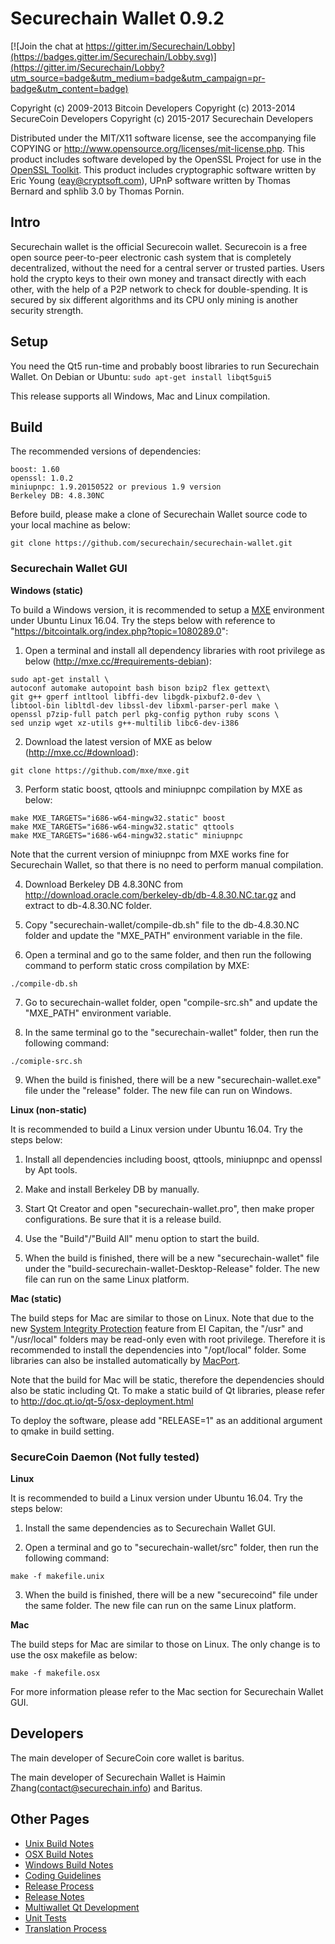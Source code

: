 Securechain Wallet 0.9.2
====================

[![Join the chat at https://gitter.im/Securechain/Lobby](https://badges.gitter.im/Securechain/Lobby.svg)](https://gitter.im/Securechain/Lobby?utm_source=badge&utm_medium=badge&utm_campaign=pr-badge&utm_content=badge)

Copyright (c) 2009-2013 Bitcoin Developers
Copyright (c) 2013-2014 SecureCoin Developers
Copyright (c) 2015-2017 Securechain Developers

Distributed under the MIT/X11 software license, see the accompanying
file COPYING or http://www.opensource.org/licenses/mit-license.php.
This product includes software developed by the OpenSSL Project for use in the [OpenSSL Toolkit](http://www.openssl.org/). This product includes
cryptographic software written by Eric Young ([eay@cryptsoft.com](mailto:eay@cryptsoft.com)), UPnP software written by Thomas Bernard and
sphlib 3.0 by Thomas Pornin.


Intro
---------------------
Securechain wallet is the official Securecoin wallet. Securecoin is a
free open source peer-to-peer electronic cash system that is
completely decentralized, without the need for a central server or trusted
parties.  Users hold the crypto keys to their own money and transact directly
with each other, with the help of a P2P network to check for double-spending. It is secured by six different algorithms and its CPU only mining is another security strength. 


Setup
---------------------
You need the Qt5 run-time and probably boost libraries to run Securechain Wallet. On Debian or Ubuntu:
	`sudo apt-get install libqt5gui5`

This release supports all Windows, Mac and Linux compilation.


Build
---------------------
The recommended versions of dependencies:

```
boost: 1.60
openssl: 1.0.2
miniupnpc: 1.9.20150522 or previous 1.9 version
Berkeley DB: 4.8.30NC
```

Before build, please make a clone of Securechain Wallet source code to your local machine as below:

```
git clone https://github.com/securechain/securechain-wallet.git
```

### Securechain Wallet GUI

**Windows (static)**

To build a Windows version, it is recommended to setup a [MXE](http://mxe.cc/) environment under Ubuntu Linux 16.04. Try the steps below with reference to "https://bitcointalk.org/index.php?topic=1080289.0":

1. Open a terminal and install all dependency libraries with root privilege as below (http://mxe.cc/#requirements-debian):

```
sudo apt-get install \
autoconf automake autopoint bash bison bzip2 flex gettext\
git g++ gperf intltool libffi-dev libgdk-pixbuf2.0-dev \
libtool-bin libltdl-dev libssl-dev libxml-parser-perl make \
openssl p7zip-full patch perl pkg-config python ruby scons \
sed unzip wget xz-utils g++-multilib libc6-dev-i386
```

2. Download the latest version of MXE as below (http://mxe.cc/#download):

```
git clone https://github.com/mxe/mxe.git
```

3. Perform static boost, qttools and miniupnpc compilation by MXE as below:

```
make MXE_TARGETS="i686-w64-mingw32.static" boost
make MXE_TARGETS="i686-w64-mingw32.static" qttools
make MXE_TARGETS="i686-w64-mingw32.static" miniupnpc
```

Note that the current version of miniupnpc from MXE works fine for Securechain Wallet, so that there is no need to perform manual compilation.

4. Download Berkeley DB 4.8.30NC from http://download.oracle.com/berkeley-db/db-4.8.30.NC.tar.gz and extract to db-4.8.30.NC folder.

5. Copy "securechain-wallet/compile-db.sh" file to the db-4.8.30.NC folder and update the "MXE_PATH" environment variable in the file.

6. Open a terminal and go to the same folder, and then run the following command to perform static cross compilation by MXE:

```
./compile-db.sh
```

7. Go to securechain-wallet folder, open "compile-src.sh" and update the "MXE_PATH" environment variable.

8. In the same terminal go to the "securechain-wallet" folder, then run the following command:

```
./comiple-src.sh
```

9. When the build is finished, there will be a new "securechain-wallet.exe" file under the "release" folder. The new file can run on Windows.


**Linux (non-static)**

It is recommended to build a Linux version under Ubuntu 16.04. Try the steps below:

1. Install all dependencies including boost, qttools, miniupnpc and openssl by Apt tools.

2. Make and install Berkeley DB by manually.

3. Start Qt Creator and open "securechain-wallet.pro", then make proper configurations. Be sure that it is a release build.

4. Use the "Build"/"Build All" menu option to start the build.

5. When the build is finished, there will be a new "securechain-wallet" file under the "build-securechain-wallet-Desktop-Release" folder. The new file can run on the same Linux platform.


**Mac (static)**

The build steps for Mac are similar to those on Linux. Note that due to the new [System Integrity Protection](https://support.apple.com/en-us/HT204899) feature from EI Capitan, the "/usr" and "/usr/local" folders may be read-only even with root privilege. Therefore it is recommended to install the dependencies into "/opt/local" folder. Some libraries can also be installed automatically by [MacPort](https://www.macports.org/).

Note that the build for Mac will be static, therefore the dependencies should also be static including Qt. To make a static build of Qt libraries, please refer to http://doc.qt.io/qt-5/osx-deployment.html

To deploy the software, please add "RELEASE=1" as an additional argument to qmake in build setting.


### SecureCoin Daemon (Not fully tested)

**Linux**

It is recommended to build a Linux version under Ubuntu 16.04. Try the steps below:

1. Install the same dependencies as to Securechain Wallet GUI.

2. Open a terminal and go to "securechain-wallet/src" folder, then run the following command:

```
make -f makefile.unix
```

3. When the build is finished, there will be a new "securecoind" file under the same folder. The new file can run on the same Linux platform.

**Mac**

The build steps for Mac are similar to those on Linux. The only change is to use the osx makefile as below:

```
make -f makefile.osx
```

For more information please refer to the Mac section for Securechain Wallet GUI.


Developers
---------------------
The main developer of SecureCoin core wallet is baritus.

The main developer of Securechain Wallet is Haimin Zhang(contact@securechain.info) and Baritus.


Other Pages
---------------------
- [Unix Build Notes](build-unix.md)
- [OSX Build Notes](build-osx.md)
- [Windows Build Notes](build-msw.md)
- [Coding Guidelines](coding.md)
- [Release Process](release-process.md)
- [Release Notes](release-notes.md)
- [Multiwallet Qt Development](multiwallet-qt.md)
- [Unit Tests](unit-tests.md)
- [Translation Process](translation_process.md)
